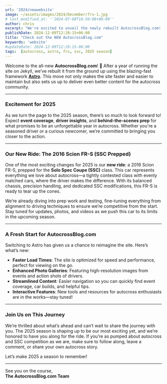 ```yaml
---
url: '2024/newwebsite'
image: ~/assets/images/2024/December/frs-1.jpg
# last_modified_at: ''2024-07-08T16:50:08+00:00''
author: chris
excerpt: "We're excited to unveil the newly rebuilt AutocrossBlog.com! Built with Astro, we're gearing up for an incredible 2025 season with fresh content and a new ride."
publishDate: 2024-12-09T12:20:15+06:00
title: "Check out the NEW AutocrossBlog.com"
keywords: 'website'
#updateDate: 2024-12-09T12:20:15-06:00
tags:  [autocross, astro, frs, ssc, 2025 season]
---
```


Welcome to the all-new **AutocrossBlog.com**! 🎉 After a year of running the site on Jekyll, we’ve rebuilt it from the ground up using the blazing-fast framework **[Astro](https://astro.build/)**. This move not only makes the site faster and easier to maintain but also sets us up to deliver even better content for the autocross community.

---

### **Excitement for 2025**

As we turn the page to the 2025 season, there’s so much to look forward to! Expect **event coverage**, **driver insights**, and **behind-the-scenes prep** for what promises to be an unforgettable year in autocross. Whether you're a seasoned driver or a curious newcomer, we’re committed to bringing you closer to the action.

---

### **Our New Ride: The 2016 Scion FR-S (SSC Prepped)**

One of the most exciting changes for 2025 is our **new ride**: a 2016 Scion FR-S, prepped for the **Solo Spec Coupe (SSC)** class. This car represents everything we love about autocross—a tightly contested class with evenly matched cars, where the driver makes the difference. With its balanced chassis, precision handling, and dedicated SSC modifications, this FR-S is ready to tear up the cones.

We’re already diving into prep work and testing, fine-tuning everything from alignment to driving techniques to ensure we’re competitive from the start. Stay tuned for updates, photos, and videos as we push this car to its limits in the upcoming season.

---

### **A Fresh Start for AutocrossBlog.com**

Switching to Astro has given us a chance to reimagine the site. Here’s what’s new:
- **Faster Load Times**: The site is optimized for speed and performance, perfect for viewing on the go.
- **Enhanced Photo Galleries**: Featuring high-resolution images from events and action shots of drivers.
- **Streamlined Content**: Easier navigation so you can quickly find event coverage, car builds, and helpful tips.
- **Interactive Features**: New tools and resources for autocross enthusiasts are in the works—stay tuned!

---

### **Join Us on This Journey**

We’re thrilled about what’s ahead and can’t wait to share the journey with you. The 2025 season is shaping up to be our most exciting yet, and we’re honored to have you along for the ride. If you’re as pumped about autocross and SSC competition as we are, make sure to follow along, leave a comment, or share your own autocross story.

Let’s make 2025 a season to remember!

---

See you on the course,  
**The AutocrossBlog.com Team**
